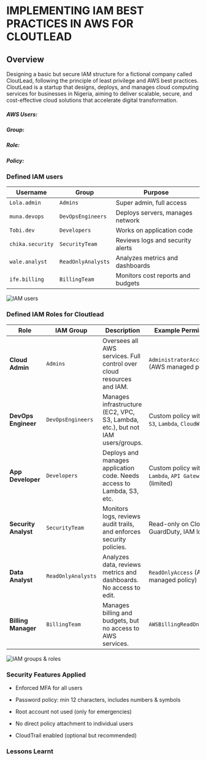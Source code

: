# IMPLEMENTING IAM BEST PRACTICES IN AWS FOR CLOUTLEAD
## Overview
Designing a basic but secure IAM structure for a fictional company called CloutLead, following the principle of least privilege and AWS best practices.
CloutLead is a startup that designs, deploys, and manages cloud computing services for businesses in Nigeria,
aiming to deliver scalable, secure, and cost-effective cloud solutions that accelerate digital transformation.

##### AWS Users: 
##### Group:
##### Role:
##### Policy: 

### Defined IAM users
| **Username**     | **Group**          | **Purpose**                       |
| ---------------- | ------------------ | --------------------------------- |
| `Lola.admin`     | `Admins`           | Super admin, full access          |
| `muna.devops`    | `DevOpsEngineers`  | Deploys servers, manages network  |
| `Tobi.dev`       | `Developers`       | Works on application code         |
| `chika.security` | `SecurityTeam`     | Reviews logs and security alerts  |
| `wale.analyst`   | `ReadOnlyAnalysts` | Analyzes metrics and dashboards   |
| `ife.billing`    | `BillingTeam`      | Monitors cost reports and budgets |

![IAM users](https://github.com/user-attachments/assets/2d6766e2-e7b3-485c-b209-8b81483eb258)

### Defined IAM Roles for Cloutlead
| **Role**             | **IAM Group**      | **Description**                                                                | **Example Permissions**                                    |
| -------------------- | ------------------ | ------------------------------------------------------------------------------ | ---------------------------------------------------------- |
| **Cloud Admin**      | `Admins`           | Oversees all AWS services. Full control over cloud resources and IAM.          | `AdministratorAccess` (AWS managed policy)                 |
| **DevOps Engineer**  | `DevOpsEngineers`  | Manages infrastructure (EC2, VPC, S3, Lambda, etc.), but not IAM users/groups. | Custom policy with `EC2`, `S3`, `Lambda`, `CloudWatch`     |
| **App Developer**    | `Developers`       | Deploys and manages application code. Needs access to Lambda, S3, etc.         | Custom policy with `Lambda`, `API Gateway`, `S3` (limited) |
| **Security Analyst** | `SecurityTeam`     | Monitors logs, reviews audit trails, and enforces security policies.           | Read-only on CloudTrail, GuardDuty, IAM logs               |
| **Data Analyst**     | `ReadOnlyAnalysts` | Analyzes data, reviews metrics and dashboards. No access to edit.              | `ReadOnlyAccess` (AWS managed policy)                      |
| **Billing Manager**  | `BillingTeam`      | Manages billing and budgets, but no access to AWS services.                    | `AWSBillingReadOnlyAccess`                                 |

![IAM groups & roles](https://github.com/user-attachments/assets/95182520-34e0-4bf1-9f41-58cf301f7a1a)

### Security Features Applied

  - Enforced MFA for all users

  - Password policy: min 12 characters, includes numbers & symbols

   -  Root account not used (only for emergencies)

  -  No direct policy attachment to individual users

   - CloudTrail enabled (optional but recommended)

### Lessons Learnt

